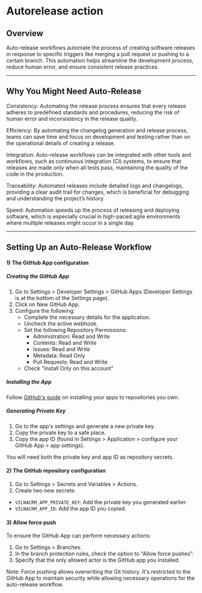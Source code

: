 # Autorelease action

## Overview

Auto-release workflows automate the process of creating software releases in response to specific triggers like merging a pull request or pushing to a certain branch. This automation helps streamline the development process, reduce human error, and ensure consistent release practices.

---

## Why You Might Need Auto-Release

Consistency: Automating the release process ensures that every release adheres to predefined standards and procedures, reducing the risk of human error and inconsistency in the release quality.

Efficiency: By automating the changelog generation and release process, teams can save time and focus on development and testing rather than on the operational details of creating a release.

Integration: Auto-release workflows can be integrated with other tools and workflows, such as continuous integration (CI) systems, to ensure that releases are made only when all tests pass, maintaining the quality of the code in the production.

Traceability: Automated releases include detailed logs and changelogs, providing a clear audit trail for changes, which is beneficial for debugging and understanding the project’s history.

Speed: Automation speeds up the process of releasing and deploying software, which is especially crucial in high-paced agile environments where multiple releases might occur in a single day.

---

## Setting Up an Auto-Release Workflow

#### 1) The GitHub App configuration

##### Creating the GitHub App

1. Go to Settings > Developer Settings > GitHub Apps (Developer Settings is at the bottom of the Settings page).
2. Click on New GitHub App.
3. Configure the following:
   - Complete the necessary details for the application.
   - Uncheck the active webhook.
   - Set the following Repository Permissions:
     - Administration: Read and Write
     - Contents: Read and Write
     - Issues: Read and Write
     - Metadata: Read Only
     - Pull Requests: Read and Write
   - Check "Install Only on this account"

##### Installing the App

Follow [GitHub's guide](https://docs.github.com/en/apps/using-github-apps/installing-your-own-github-app) on installing your apps to repositories you own.

##### Generating Private Key

1. Go to the app's settings and generate a new private key.
2. Copy the private key to a safe place.
3. Copy the app ID (found in Settings > Application > configure your GitHub App > app settings).

You will need both the private key and app ID as repository secrets.

#### 2) The GitHub repository configuration

1. Go to Settings > Secrets and Variables > Actions.
2. Create two new secrets:

- `VILNACRM_APP_PRIVATE_KEY`: Add the private key you generated earlier.
- `VILNACRM_APP_ID`: Add the app ID you copied.

#### 3) Allow force push

To ensure the GitHub App can perform necessary actions:

1. Go to Settings > Branches.
2. In the branch protection rules, check the option to "Allow force pushes".
3. Specify that the only allowed actor is the GitHub app you installed.

Note: Force pushing allows overwriting the Git history. It's restricted to the GitHub App to maintain security while allowing necessary operations for the auto-release workflow.
